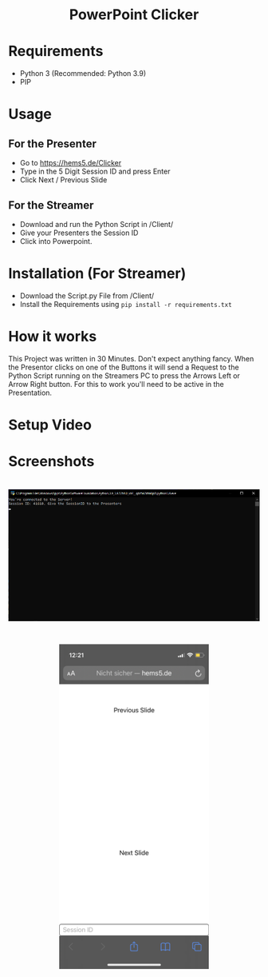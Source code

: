<h1 align="center">
  PowerPoint Clicker
</h1>

# Requirements
* Python 3 (Recommended: Python 3.9)
* PIP

# Usage
## For the Presenter
* Go to https://hems5.de/Clicker
* Type in the 5 Digit Session ID and press Enter
* Click Next / Previous Slide

## For the Streamer
* Download and run the Python Script in /Client/
* Give your Presenters the Session ID
* Click into Powerpoint.

# Installation (For Streamer)
* Download the Script.py File from /Client/
* Install the Requirements using `pip install -r requirements.txt `

# How it works
This Project was written in 30 Minutes. Don't expect anything fancy. When the Presentor clicks on one of the Buttons it will send a Request to the Python Script running on the Streamers PC to press the Arrows Left or Arrow Right button. For this to work you'll need to be active in the Presentation.

# Setup Video

# Screenshots

<h1 align="center">
  <img src="./assets/Client.png" width="600">
</h1>

<h1 align="center">
  <img src="./assets/phone.png" width="300">
</h1>